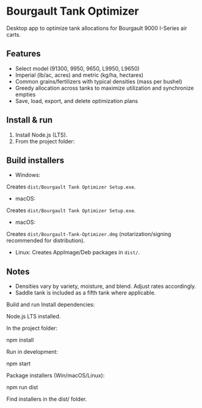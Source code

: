 # Bourgault Tank Optimizer

Desktop app to optimize tank allocations for Bourgault 9000 I-Series air carts.

## Features
- Select model (91300, 9950, 9650, L9950, L9650)
- Imperial (lb/ac, acres) and metric (kg/ha, hectares)
- Common grains/fertilizers with typical densities (mass per bushel)
- Greedy allocation across tanks to maximize utilization and synchronize empties
- Save, load, export, and delete optimization plans

## Install & run
1. Install Node.js (LTS).
2. From the project folder:


## Build installers
- Windows:

Creates `dist/Bourgault Tank Optimizer Setup.exe`.

- macOS:

Creates `dist/Bourgault Tank Optimizer Setup.exe`.

- macOS:

Creates `dist/Bourgault-Tank-Optimizer.dmg` (notarization/signing recommended for distribution).

- Linux:
Creates AppImage/Deb packages in `dist/`.

## Notes
- Densities vary by variety, moisture, and blend. Adjust rates accordingly.
- Saddle tank is included as a fifth tank where applicable.

Build and run
Install dependencies:

Node.js LTS installed.

In the project folder:

npm install

Run in development:

npm start

Package installers (Win/macOS/Linux):

npm run dist

Find installers in the dist/ folder.
